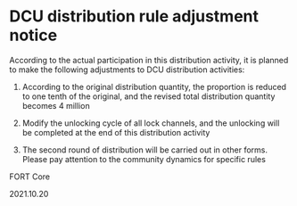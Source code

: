 # DCU distribution rule adjustment notice

According to the actual participation in this distribution activity, it is planned to make the following adjustments to DCU distribution activities:

1. According to the original distribution quantity, the proportion is reduced to one tenth of the original, and the revised total distribution quantity becomes 4 million

2. Modify the unlocking cycle of all lock channels, and the unlocking will be completed at the end of this distribution activity

3. The second round of distribution will be carried out in other forms. Please pay attention to the community dynamics for specific rules

FORT Core

2021.10.20
